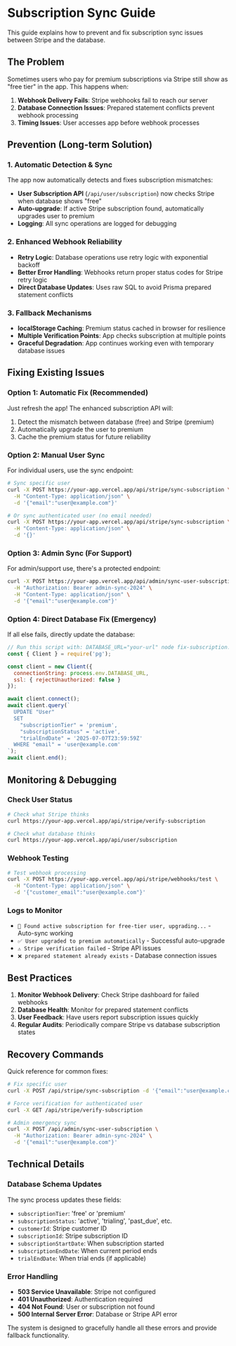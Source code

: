 # Subscription Sync Guide

This guide explains how to prevent and fix subscription sync issues between Stripe and the database.

## The Problem

Sometimes users who pay for premium subscriptions via Stripe still show as "free tier" in the app. This happens when:

1. **Webhook Delivery Fails**: Stripe webhooks fail to reach our server
2. **Database Connection Issues**: Prepared statement conflicts prevent webhook processing
3. **Timing Issues**: User accesses app before webhook processes

## Prevention (Long-term Solution)

### 1. Automatic Detection & Sync

The app now automatically detects and fixes subscription mismatches:

- **User Subscription API** (`/api/user/subscription`) now checks Stripe when database shows "free"
- **Auto-upgrade**: If active Stripe subscription found, automatically upgrades user to premium
- **Logging**: All sync operations are logged for debugging

### 2. Enhanced Webhook Reliability

- **Retry Logic**: Database operations use retry logic with exponential backoff
- **Better Error Handling**: Webhooks return proper status codes for Stripe retry logic
- **Direct Database Updates**: Uses raw SQL to avoid Prisma prepared statement conflicts

### 3. Fallback Mechanisms

- **localStorage Caching**: Premium status cached in browser for resilience
- **Multiple Verification Points**: App checks subscription at multiple points
- **Graceful Degradation**: App continues working even with temporary database issues

## Fixing Existing Issues

### Option 1: Automatic Fix (Recommended)

Just refresh the app! The enhanced subscription API will:
1. Detect the mismatch between database (free) and Stripe (premium)
2. Automatically upgrade the user to premium
3. Cache the premium status for future reliability

### Option 2: Manual User Sync

For individual users, use the sync endpoint:

```bash
# Sync specific user
curl -X POST https://your-app.vercel.app/api/stripe/sync-subscription \
  -H "Content-Type: application/json" \
  -d '{"email":"user@example.com"}'

# Or sync authenticated user (no email needed)
curl -X POST https://your-app.vercel.app/api/stripe/sync-subscription \
  -H "Content-Type: application/json" \
  -d '{}'
```

### Option 3: Admin Sync (For Support)

For admin/support use, there's a protected endpoint:

```bash
curl -X POST https://your-app.vercel.app/api/admin/sync-user-subscription \
  -H "Authorization: Bearer admin-sync-2024" \
  -H "Content-Type: application/json" \
  -d '{"email":"user@example.com"}'
```

### Option 4: Direct Database Fix (Emergency)

If all else fails, directly update the database:

```javascript
// Run this script with: DATABASE_URL="your-url" node fix-subscription.js
const { Client } = require('pg');

const client = new Client({
  connectionString: process.env.DATABASE_URL,
  ssl: { rejectUnauthorized: false }
});

await client.connect();
await client.query(`
  UPDATE "User" 
  SET 
    "subscriptionTier" = 'premium',
    "subscriptionStatus" = 'active',
    "trialEndDate" = '2025-07-07T23:59:59Z'
  WHERE "email" = 'user@example.com'
`);
await client.end();
```

## Monitoring & Debugging

### Check User Status

```bash
# Check what Stripe thinks
curl https://your-app.vercel.app/api/stripe/verify-subscription

# Check what database thinks  
curl https://your-app.vercel.app/api/user/subscription
```

### Webhook Testing

```bash
# Test webhook processing
curl -X POST https://your-app.vercel.app/api/stripe/webhooks/test \
  -H "Content-Type: application/json" \
  -d '{"customer_email":"user@example.com"}'
```

### Logs to Monitor

- `🎯 Found active subscription for free-tier user, upgrading...` - Auto-sync working
- `✅ User upgraded to premium automatically` - Successful auto-upgrade
- `⚠️ Stripe verification failed` - Stripe API issues
- `❌ prepared statement already exists` - Database connection issues

## Best Practices

1. **Monitor Webhook Delivery**: Check Stripe dashboard for failed webhooks
2. **Database Health**: Monitor for prepared statement conflicts
3. **User Feedback**: Have users report subscription issues quickly
4. **Regular Audits**: Periodically compare Stripe vs database subscription states

## Recovery Commands

Quick reference for common fixes:

```bash
# Fix specific user
curl -X POST /api/stripe/sync-subscription -d '{"email":"user@example.com"}'

# Force verification for authenticated user
curl -X GET /api/stripe/verify-subscription

# Admin emergency sync
curl -X POST /api/admin/sync-user-subscription \
  -H "Authorization: Bearer admin-sync-2024" \
  -d '{"email":"user@example.com"}'
```

## Technical Details

### Database Schema Updates

The sync process updates these fields:
- `subscriptionTier`: 'free' or 'premium'
- `subscriptionStatus`: 'active', 'trialing', 'past_due', etc.
- `customerId`: Stripe customer ID
- `subscriptionId`: Stripe subscription ID
- `subscriptionStartDate`: When subscription started
- `subscriptionEndDate`: When current period ends
- `trialEndDate`: When trial ends (if applicable)

### Error Handling

- **503 Service Unavailable**: Stripe not configured
- **401 Unauthorized**: Authentication required
- **404 Not Found**: User or subscription not found
- **500 Internal Server Error**: Database or Stripe API error

The system is designed to gracefully handle all these errors and provide fallback functionality. 